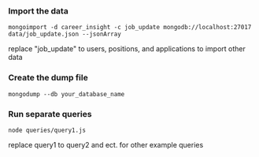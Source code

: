 ### Import the data
```mongoimport -d career_insight -c job_update mongodb://localhost:27017 data/job_update.json --jsonArray```

replace "job_update" to users, positions, and applications to import other data
### Create the dump file
```mongodump --db your_database_name```
### Run separate queries
```node queries/query1.js```

replace query1 to query2 and ect. for other example queries